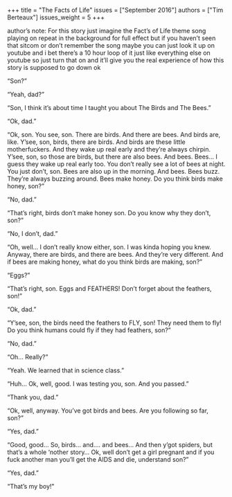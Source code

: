 +++
title = "The Facts of Life"
issues = ["September 2016"]
authors = ["Tim Berteaux"]
issues_weight = 5
+++

author’s note: For this story just imagine the Fact’s of Life theme song playing on repeat in the background for full effect but if you haven’t seen that sitcom or don’t remember the song maybe you can just look it up on youtube and i bet there’s a 10 hour loop of it just like everything else on youtube so just turn that on and it’ll give you the real experience of how this story is supposed to go down ok

“Son?”

“Yeah, dad?”

“Son, I think it’s about time I taught you about The Birds and The Bees.”

“Ok, dad.”

“Ok, son. You see, son. There are birds. And there are bees. And birds are, like. Y’see, son, birds, there are birds. And birds are these little motherfuckers. And they wake up real early and they’re always chirpin. Y’see, son, so those are birds, but there are also bees. And bees. Bees… I guess they wake up real early too. You don’t really see a lot of bees at night.  You just don’t, son. Bees are also up in the morning.  And bees. Bees buzz. They’re always buzzing around. Bees make honey. Do you think birds make honey, son?”

“No, dad.”

“That’s right, birds don’t make honey son.  Do you know why they don’t, son?”

“No, I don’t, dad.”

“Oh, well… I don’t really know either, son. I was kinda hoping you knew. Anyway, there are birds, and there are bees. And they’re very different. And if bees are making honey, what do you think birds are making, son?”

“Eggs?”

“That’s right, son. Eggs and FEATHERS! Don’t forget about the feathers, son!”

“Ok, dad.”

“Y’see, son, the birds need the feathers to FLY, son!  They need them to fly!  Do you think humans could fly if they had feathers, son?”

“No, dad.”

“Oh… Really?”

“Yeah. We learned that in science class.”

“Huh… Ok, well, good. I was testing you, son. And you passed.”

“Thank you, dad.”

“Ok, well, anyway. You’ve got birds and bees. Are you following so far, son?”

“Yes, dad.”

“Good, good… So, birds… and…. and bees… And then y’got spiders, but that’s a whole ‘nother story… Ok, well don’t get a girl pregnant and if you fuck another man you’ll get the AIDS and die, understand son?”

“Yes, dad.”

“That’s my boy!"
